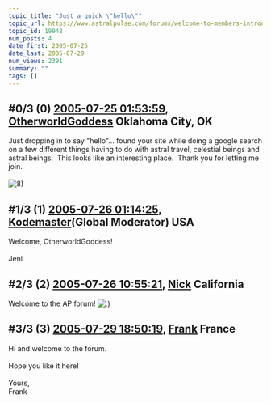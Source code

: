 ```yaml
---
topic_title: "Just a quick \"hello\""
topic_url: https://www.astralpulse.com/forums/welcome-to-members-introductions!/just-a-quick-hello
topic_id: 19948
num_posts: 4
date_first: 2005-07-25
date_last: 2005-07-29
num_views: 2391
summary: ""
tags: []
---
```


## \#0/3 (0) [2005-07-25 01:53:59](https://www.astralpulse.com/forums/index.php?msg=171190), [OtherworldGoddess](https://www.astralpulse.com/forums/profile/?u=9513) Oklahoma City, OK ##
<section>
<span class="bbc_color" style="color: indigo;">
</span>
Just dropping in to say "hello"... found your site while doing a google search on a few different things having to do with astral travel, celestial beings and astral beings.  This looks like an interesting place.  Thank you for letting me join.
<br>
<br>
<img alt="8)" class="smiley" src="https://www.astralpulse.com/forums/Smileys/fugue/cool.png" title="Cool"/>
</section>

## \#1/3 (1) [2005-07-26 01:14:25](https://www.astralpulse.com/forums/index.php?msg=171274), [Kodemaster](https://www.astralpulse.com/forums/profile/?u=426)(Global Moderator) USA ##
<section>
Welcome, OtherworldGoddess!
<br>
<br>
Jeni
</section>

## \#2/3 (2) [2005-07-26 10:55:21](https://www.astralpulse.com/forums/index.php?msg=171303), [Nick](https://www.astralpulse.com/forums/profile/?u=2080) California ##
<section>
Welcome to the AP forum!
<img alt=":)" class="smiley" src="https://www.astralpulse.com/forums/Smileys/fugue/smiley.png" title="Smiley"/>
</section>

## \#3/3 (3) [2005-07-29 18:50:19](https://www.astralpulse.com/forums/index.php?msg=171598), [Frank](https://www.astralpulse.com/forums/profile/?u=359) France ##
<section>
Hi and welcome to the forum.
<br>
<br>
Hope you like it here!
<br>
<br>
Yours,
<br>
Frank
</section>